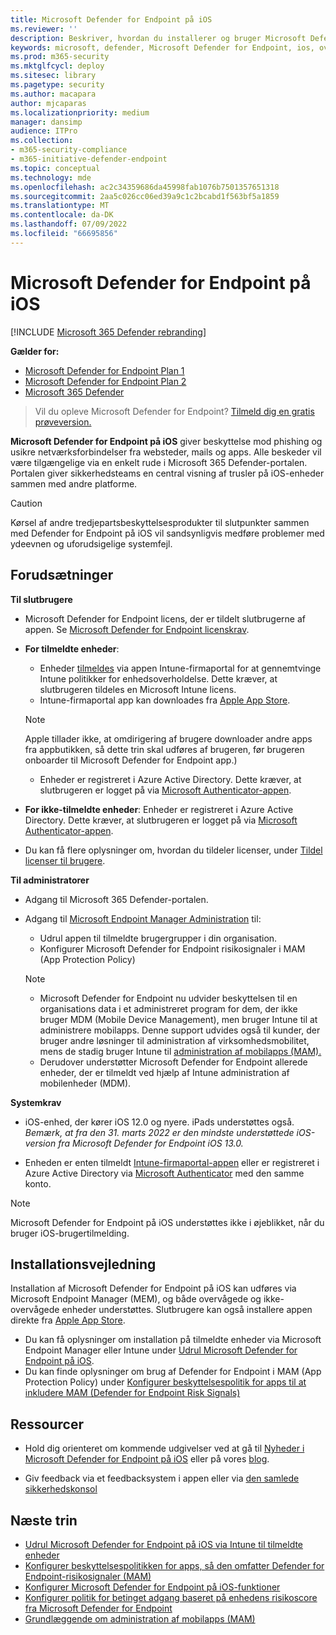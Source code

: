 ```yaml
---
title: Microsoft Defender for Endpoint på iOS
ms.reviewer: ''
description: Beskriver, hvordan du installerer og bruger Microsoft Defender for Endpoint på iOS
keywords: microsoft, defender, Microsoft Defender for Endpoint, ios, overview, installation, deploy, uninstallation, intune
ms.prod: m365-security
ms.mktglfcycl: deploy
ms.sitesec: library
ms.pagetype: security
ms.author: macapara
author: mjcaparas
ms.localizationpriority: medium
manager: dansimp
audience: ITPro
ms.collection:
- m365-security-compliance
- m365-initiative-defender-endpoint
ms.topic: conceptual
ms.technology: mde
ms.openlocfilehash: ac2c34359686da45998fab1076b7501357651318
ms.sourcegitcommit: 2aa5c026cc06ed39a9c1c2bcabd1f563bf5a1859
ms.translationtype: MT
ms.contentlocale: da-DK
ms.lasthandoff: 07/09/2022
ms.locfileid: "66695856"
---
```

# <a name="microsoft-defender-for-endpoint-on-ios"></a>Microsoft Defender for Endpoint på iOS

[!INCLUDE [Microsoft 365 Defender rebranding](../../includes/microsoft-defender.md)]

**Gælder for:**
- [Microsoft Defender for Endpoint Plan 1](https://go.microsoft.com/fwlink/p/?linkid=2154037)
- [Microsoft Defender for Endpoint Plan 2](https://go.microsoft.com/fwlink/p/?linkid=2154037)
- [Microsoft 365 Defender](https://go.microsoft.com/fwlink/?linkid=2118804)

> Vil du opleve Microsoft Defender for Endpoint? [Tilmeld dig en gratis prøveversion.](https://signup.microsoft.com/create-account/signup?products=7f379fee-c4f9-4278-b0a1-e4c8c2fcdf7e&ru=https://aka.ms/MDEp2OpenTrial?ocid=docs-wdatp-exposedapis-abovefoldlink)

**Microsoft Defender for Endpoint på iOS** giver beskyttelse mod phishing og usikre netværksforbindelser fra websteder, mails og apps. Alle beskeder vil være tilgængelige via en enkelt rude i Microsoft 365 Defender-portalen. Portalen giver sikkerhedsteams en central visning af trusler på iOS-enheder sammen med andre platforme.

> [!CAUTION]
> Kørsel af andre tredjepartsbeskyttelsesprodukter til slutpunkter sammen med Defender for Endpoint på iOS vil sandsynligvis medføre problemer med ydeevnen og uforudsigelige systemfejl.

## <a name="prerequisites"></a>Forudsætninger

**Til slutbrugere**

- Microsoft Defender for Endpoint licens, der er tildelt slutbrugerne af appen. Se [Microsoft Defender for Endpoint licenskrav](/microsoft-365/security/defender-endpoint/minimum-requirements#licensing-requirements).

- **For tilmeldte enheder**:
    - Enheder [tilmeldes](/mem/intune/user-help/enroll-your-device-in-intune-ios) via appen Intune-firmaportal for at gennemtvinge Intune politikker for enhedsoverholdelse. Dette kræver, at slutbrugeren tildeles en Microsoft Intune licens.
    - Intune-firmaportal app kan downloades fra [Apple App Store](https://apps.apple.com/us/app/intune-company-portal/id719171358).
    
    >[!NOTE]
    >Apple tillader ikke, at omdirigering af brugere downloader andre apps fra appbutikken, så dette trin skal udføres af brugeren, før brugeren onboarder til Microsoft Defender for Endpoint app.)


    - Enheder er registreret i Azure Active Directory. Dette kræver, at slutbrugeren er logget på via [Microsoft Authenticator-appen](https://apps.apple.com/app/microsoft-authenticator/id983156458).

- **For ikke-tilmeldte enheder**: Enheder er registreret i Azure Active Directory. Dette kræver, at slutbrugeren er logget på via [Microsoft Authenticator-appen](https://apps.apple.com/app/microsoft-authenticator/id983156458).

- Du kan få flere oplysninger om, hvordan du tildeler licenser, under [Tildel licenser til brugere](/azure/active-directory/users-groups-roles/licensing-groups-assign).

**Til administratorer**

- Adgang til Microsoft 365 Defender-portalen.

- Adgang til [Microsoft Endpoint Manager Administration](https://go.microsoft.com/fwlink/?linkid=2109431) til:
   - Udrul appen til tilmeldte brugergrupper i din organisation.
   - Konfigurer Microsoft Defender for Endpoint risikosignaler i MAM (App Protection Policy)


    > [!NOTE]
    > - Microsoft Defender for Endpoint nu udvider beskyttelsen til en organisations data i et administreret program for dem, der ikke bruger MDM (Mobile Device Management), men bruger Intune til at administrere mobilapps. Denne support udvides også til kunder, der bruger andre løsninger til administration af virksomhedsmobilitet, mens de stadig bruger Intune til [administration af mobilapps (MAM).](/mem/intune/apps/mam-faq)
    > - Derudover understøtter Microsoft Defender for Endpoint allerede enheder, der er tilmeldt ved hjælp af Intune administration af mobilenheder (MDM).  

**Systemkrav**

- iOS-enhed, der kører iOS 12.0 og nyere. iPads understøttes også. *Bemærk, at fra den 31. marts 2022 er den mindste understøttede iOS-version fra Microsoft Defender for Endpoint iOS 13.0.*

- Enheden er enten tilmeldt [Intune-firmaportal-appen](https://apps.apple.com/us/app/intune-company-portal/id719171358) eller er registreret i Azure Active Directory via [Microsoft Authenticator](https://apps.apple.com/app/microsoft-authenticator/id983156458) med den samme konto.

 > [!NOTE]
 > Microsoft Defender for Endpoint på iOS understøttes ikke i øjeblikket, når du bruger iOS-brugertilmelding.

## <a name="installation-instructions"></a>Installationsvejledning

Installation af Microsoft Defender for Endpoint på iOS kan udføres via Microsoft Endpoint Manager (MEM), og både overvågede og ikke-overvågede enheder understøttes. Slutbrugere kan også installere appen direkte fra [Apple App Store](https://aka.ms/mdatpiosappstore).

- Du kan få oplysninger om installation på tilmeldte enheder via Microsoft Endpoint Manager eller Intune under [Udrul Microsoft Defender for Endpoint på iOS](ios-install.md).
- Du kan finde oplysninger om brug af Defender for Endpoint i MAM (App Protection Policy) under [Konfigurer beskyttelsespolitik for apps til at inkludere MAM (Defender for Endpoint Risk Signals)](ios-install-unmanaged.md)

## <a name="resources"></a>Ressourcer

- Hold dig orienteret om kommende udgivelser ved at gå til [Nyheder i Microsoft Defender for Endpoint på iOS](ios-whatsnew.md) eller på vores [blog](https://techcommunity.microsoft.com/t5/microsoft-defender-atp/bg-p/MicrosoftDefenderATPBlog/label-name/iOS).

- Giv feedback via et feedbacksystem i appen eller via [den samlede sikkerhedskonsol](https://security.microsoft.com)

## <a name="next-steps"></a>Næste trin

- [Udrul Microsoft Defender for Endpoint på iOS via Intune til tilmeldte enheder](ios-install.md)
- [Konfigurer beskyttelsespolitikken for apps, så den omfatter Defender for Endpoint-risikosignaler (MAM)](ios-install-unmanaged.md)
- [Konfigurer Microsoft Defender for Endpoint på iOS-funktioner](ios-configure-features.md)
- [Konfigurer politik for betinget adgang baseret på enhedens risikoscore fra Microsoft Defender for Endpoint](ios-configure-features.md#conditional-access-with-defender-for-endpoint-on-ios)
- [Grundlæggende om administration af mobilapps (MAM)](/mem/intune/apps/app-management#mobile-application-management-mam-basics)
